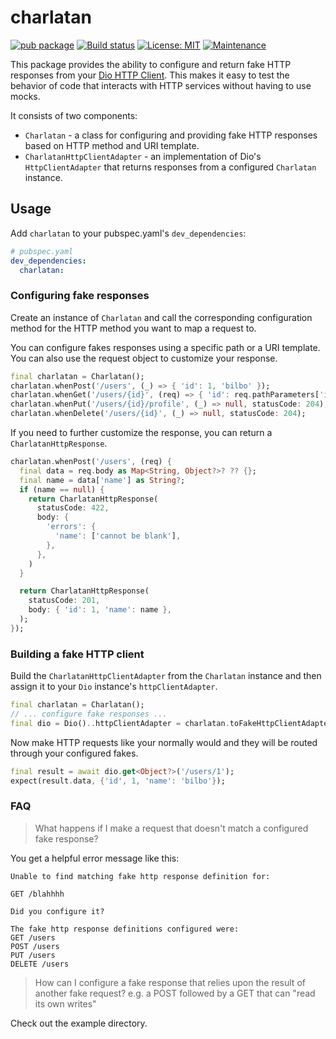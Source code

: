 # charlatan

[![pub package](https://img.shields.io/pub/v/charlatan.svg)](https://pub.dev/packages/charlatan)
[![Build status](https://github.com/Betterment/dart_fake_http/actions/workflows/ci.yml/badge.svg?branch=main)](https://github.com/Betterment/charlatan/actions/workflows/ci.yml?query=branch%3Amain)
[![License: MIT](https://img.shields.io/badge/License-MIT-yellow.svg)](https://opensource.org/licenses/MIT)
[![Maintenance](https://img.shields.io/badge/Maintained%3F-yes-green.svg)](https://GitHub.com/Betterment/charlatan/pulse)

This package provides the ability to configure and return fake HTTP
responses from your [Dio HTTP Client](https://pub.dev/packages/dio).
This makes it easy to test the behavior of code that interacts with
HTTP services without having to use mocks.

It consists of two components:

- `Charlatan` - a class for configuring and providing fake HTTP responses
  based on HTTP method and URI template.
- `CharlatanHttpClientAdapter` - an implementation of Dio's
  `HttpClientAdapter` that returns responses from a configured
  `Charlatan` instance.

## Usage

Add `charlatan` to your pubspec.yaml's `dev_dependencies`:

```yaml
# pubspec.yaml
dev_dependencies:
  charlatan:
```

### Configuring fake responses

Create an instance of `Charlatan` and call the corresponding
configuration method for the HTTP method you want to map a request to.

You can configure fakes responses using a specific path or a URI
template. You can also use the request object to customize your
response.

```dart
final charlatan = Charlatan();
charlatan.whenPost('/users', (_) => { 'id': 1, 'bilbo' });
charlatan.whenGet('/users/{id}', (req) => { 'id': req.pathParameters['id'], 'name': 'bilbo' });
charlatan.whenPut('/users/{id}/profile', (_) => null, statusCode: 204);
charlatan.whenDelete('/users/{id}', (_) => null, statusCode: 204);
```

If you need to further customize the response, you can return a
`CharlatanHttpResponse`.

```dart
charlatan.whenPost('/users', (req) {
  final data = req.body as Map<String, Object?>? ?? {};
  final name = data['name'] as String?;
  if (name == null) {
    return CharlatanHttpResponse(
      statusCode: 422,
      body: {
        'errors': {
          'name': ['cannot be blank'],
        },
      },
    )
  }

  return CharlatanHttpResponse(
    statusCode: 201,
    body: { 'id': 1, 'name': name },
  );
});
```

### Building a fake HTTP client

Build the `CharlatanHttpClientAdapter` from the `Charlatan` instance and then
assign it to your `Dio` instance's `httpClientAdapter`.

```dart
final charlatan = Charlatan();
// ... configure fake responses ...
final dio = Dio()..httpClientAdapter = charlatan.toFakeHttpClientAdapter();
```

Now make HTTP requests like your normally would and they will be routed
through your configured fakes.

```dart
final result = await dio.get<Object?>('/users/1');
expect(result.data, {'id', 1, 'name': 'bilbo'});
```

### FAQ

> What happens if I make a request that doesn't match a configured fake
> response?

You get a helpful error message like this:

```
Unable to find matching fake http response definition for:

GET /blahhhh

Did you configure it?

The fake http response definitions configured were:
GET /users
POST /users
PUT /users
DELETE /users
```

> How can I configure a fake response that relies upon the result of
> another fake request? e.g. a POST followed by a GET that can "read its
> own writes"

Check out the example directory.
